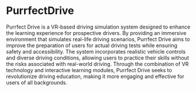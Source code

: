 # PurrfectDrive

Purrfect Drive is a VR-based driving simulation system designed to enhance the learning experience for prospective drivers. By providing an immersive environment that simulates real-life driving scenarios, Purrfect Drive aims to improve the preparation of users for actual driving tests while ensuring safety and accessibility. The system incorporates realistic vehicle controls and diverse driving conditions, allowing users to practice their skills without the risks associated with real-world driving. Through the combination of VR technology and interactive learning modules, Purrfect Drive seeks to revolutionize driving education, making it more engaging and effective for users of all backgrounds.



